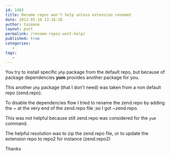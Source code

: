 ```yaml
---
id: 1482
title: Rename repos won't help unless extension renamed
date: 2013-05-16 13:16:26
author: taimane
layout: post
permalink: /rename-repos-wont-help/
published: true
categories:
   -
tags:
   -
---
```

You try to install specific <code>php</code> package from the default repo, but because of package dependencies <strong>yum</strong> provides another package for you.
This another <code>php</code> package (that I don't need) was taken from a non default repo (zend.repo).

To disable the dependencies flow I tried to rename the zend.repo by adding the ~ at the very end of the zend.repo file ;so I got ~zend.repo.
This was not helpful because still zend.repo was considered for the <code>yum</code> command.

The helpful resolution was to zip the zend.repo file, or to update the extension repo to repo2 for instance (zend.repo2)

Thanks  

